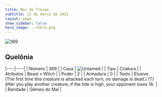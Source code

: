 ```yaml
---
title: Mar de Trevas
subtitle: 12 de março de 2021
layout: page
show_sidebar: false
hero_image: ../hero.png
---
```


![369](https://cdn.keyforgegame.com/media/card_front/pt/496_369_QQ98WCXRW3QP_pt.png)

## Quelônia

|----|----|
| Número | 369 |
| Casa | ![Untamed](https://archonarcana.com/images/thumb/b/bd/Untamed.png/22px-Untamed.png "Indomados") |
| Tipo | Criatura |
| Atributos | Beast • Witch |
| Poder | 2 |
| Armadura | 0 |
| Texto | Elusive. (The first time this creature is attacked each turn, no damage is dealt.)  (T) After you play another creature, if the tide is high, your opponent loses 1A. |
| Raridade | Gêmeo do Mal |
